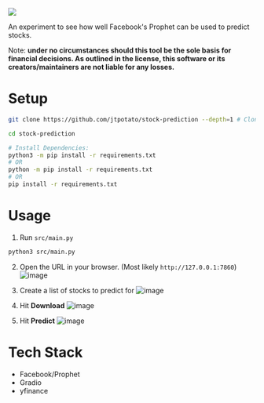 ![](https://project-cards.jtpotatodev.workers.dev/?project=jtpotato/stock-prediction&started=1%20Dec%202023&codename=Otway)

An experiment to see how well Facebook's Prophet can be used to predict stocks.

Note: **under no circumstances should this tool be the sole basis for financial decisions. As outlined in the license, this software or its creators/maintainers are not liable for any losses.**

# Setup
```bash
git clone https://github.com/jtpotato/stock-prediction --depth=1 # Clone the repository. This is the easiest way to download all of the files required.

cd stock-prediction

# Install Dependencies:
python3 -m pip install -r requirements.txt
# OR
python -m pip install -r requirements.txt
# OR
pip install -r requirements.txt
```
# Usage
1. Run `src/main.py`
```bash
python3 src/main.py
```
2. Open the URL in your browser. (Most likely `http://127.0.0.1:7860`)
![image](https://github.com/jtpotato/stock-prediction/assets/58995538/ccdbd97b-686e-476d-8b18-06cffb9a193f)

3. Create a list of stocks to predict for
![image](https://github.com/jtpotato/stock-prediction/assets/58995538/42c4da81-c256-4b1b-8172-c62d46832953)

4. Hit **Download**
![image](https://github.com/jtpotato/stock-prediction/assets/58995538/c5f6c4ff-37b0-4d7d-b119-175f7159ae85)

5. Hit **Predict**
![image](https://github.com/jtpotato/stock-prediction/assets/58995538/db83486d-9f41-4c6f-a2c6-a0aa8e55d82c)

# Tech Stack
- Facebook/Prophet
- Gradio
- yfinance
